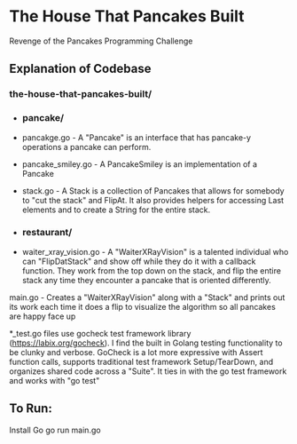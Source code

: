 # The House That Pancakes Built
Revenge of the Pancakes Programming Challenge

## Explanation of Codebase
### the-house-that-pancakes-built/

- ### pancake/

 - pancakge.go - 	A "Pancake" is an interface that has pancake-y operations a pancake can perform.
 - pancake_smiley.go - A PancakeSmiley is an implementation of a Pancake
 - stack.go - A Stack is a collection of Pancakes that allows for somebody to "cut the stack" and FlipAt. It also provides helpers for accessing Last elements and to create a String for the entire stack.

- ### restaurant/

 - waiter_xray_vision.go - A "WaiterXRayVision" is a talented individual who can "FlipDatStack" and show off while they do it with a callback function. They work from the top down on the stack, and flip the entire stack any time they encounter a pancake that is oriented differently.


main.go - Creates a "WaiterXRayVision" along with a "Stack" and prints out its work each time it does a flip to visualize the algorithm so all pancakes are happy face up

*_test.go files use gocheck test framework library (https://labix.org/gocheck). I find the built in Golang testing functionality to be clunky and verbose. GoCheck is a lot more expressive with Assert function calls, supports traditional test framework Setup/TearDown, and organizes shared code across a "Suite". It ties in with the go test framework and works with "go test"

## To Run:
Install Go
go run main.go

